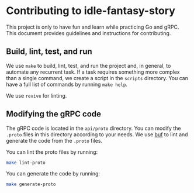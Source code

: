 # Contributing to idle-fantasy-story

This project is only to have fun and learn while practicing Go and gRPC.
This document provides guidelines and instructions for contributing.

## Build, lint, test, and run
We use `make` to build, lint, test, and run the project and, in general, to automate any recurrent task.
If a task requires something more complex than a single command, we create a script in the `scripts` directory.
You can have a full list of commands by running `make help`.

We use `revive` for linting.

## Modifying the gRPC code
The gRPC code is located in the `api/proto` directory. You can modify the `.proto` files in this directory according to your needs.
We use [buf](https://buf.build/docs/introduction) to lint and generate the code from the `.proto` files.

You can lint the proto files by running:
```bash
make lint-proto
```

You can generate the code by running:
```bash
make generate-proto
```
